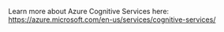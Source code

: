 Learn more about Azure Cognitive Services here:
https://azure.microsoft.com/en-us/services/cognitive-services/

